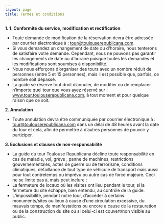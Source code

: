 ```yaml
---
layout: page
title: Termes et conditions
---
```

 
**1. 1. Conformité du service, modification et rectification**

-	Toute demande de modification de la réservation devra être adressée par courrier électronique à : tour@toulouserepublicana.com.
-	Si vous demandez un changement de date ou d’horaire, nous tenterons de satisfaire votre demande. Cependant, nous ne pouvons pas garantir les changements de date ou d’horaire puisque toutes les demandes et les modifications sont soumises à disponibilité.  
-	Nous nous efforçons d’organiser des tours avec un nombre réduit de personnes (entre 5 et 15 personnes), mais il est possible que, parfois, ce nombre soit dépassé. 
-	La guide se réserve tout droit d’annuler, de modifier ou de remplacer n’importe quel tour que vous ayez réservé sur : www.tour.toulouserepublicana.com, à tout moment et pour quelque raison que ce soit. 

**2. Annulation**

- Toute annulation devra être communiquée par courrier électronique à : tour@toulouserepublicana.com dans un délai de 48 heures avant la date du tour et cela, afin de permettre à d’autres personnes de pouvoir y participer.

**3. Exclusions et clauses de non-responsabilité**

-	La guide du tour Toulouse Republicana décline toute responsabilité en cas de maladie, vol, grève , panne de machines, restrictions gouvernementales, actes de guerre ou  de terrorisme, conditions climatiques, défaillance de tout type de véhicule de transport mais aussi pour tout contretemps ou imprévu ou autre cas de force majeure. Ceci ne se limite pas à, mais peut inclure :  
  -	La fermeture de locaux où les visites ont lieu pendant le tour, si la fermeture du site échappe, bien entendu, au contrôle de la guide. 
  -	L’impossibilité, pendant notre tour, d’accéder à certains monuments/sites ou  lieux à cause d’une circulation excessive, du mauvais temps, de manifestations ou encore à cause de la restauration ou de la construction du site ou si celui-ci est couvert/non visible au public.  
